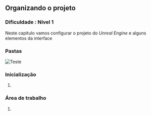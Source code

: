 ## Organizando o projeto
### Dificuldade : **Nível 1**

Neste capitulo vamos configurar o projeto do *Unreal Engine* e alguns elementos da interface

### Pastas
![Teste](https://myerco.github.io/unreal-engine/imagens/animacao.png)

### Inicialização
1.

### Área de trabalho

1.
